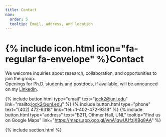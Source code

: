 ```yaml
---
title: Contact
nav:
  order: 5
  tooltip: Email, address, and location
---
```


# {% include icon.html icon="fa-regular fa-envelope" %}Contact

We welcome inquiries about research, collaboration, and opportunities to join the group.  
Openings for Ph.D. students and postdocs, if available, will be announced on my [LinkedIn](https://www.linkedin.com/in/janghoon-hoon-ock-aaa5a5140/).

{%
  include button.html
  type="email"
  text="jock2@unl.edu"
  link="mailto:jock2@unl.edu"
%}
{%
  include button.html
  type="phone"
  text="(402) 472-9318"
  link="tel:+1-402-472-9318"
%}
{%
  include button.html
  type="address"
  text="B211, Othmer Hall, UNL"
  tooltip="Find us on Google Maps"
  link="https://maps.app.goo.gl/wnA1qwUUfzjXBg8AA"
%}

{% include section.html %}

